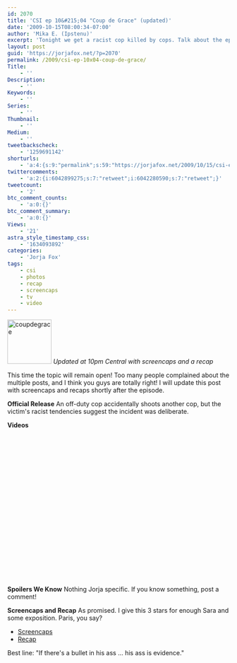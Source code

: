 ```yaml
---
id: 2070
title: 'CSI ep 10&#215;04 "Coup de Grace" (updated)'
date: '2009-10-15T08:00:34-07:00'
author: 'Mika E. (Ipstenu)'
excerpt: 'Tonight we get a racist cop killed by cops. Talk about the episode here!  This post will be updated with screencaps and a recap after the episode airs. <em>Updated at 10pm Central with screencaps and a recap</em>'
layout: post
guid: 'https://jorjafox.net/?p=2070'
permalink: /2009/csi-ep-10x04-coup-de-grace/
Title:
    - ''
Description:
    - ''
Keywords:
    - ''
Series:
    - ''
Thumbnail:
    - ''
Medium:
    - ''
tweetbackscheck:
    - '1259691142'
shorturls:
    - 'a:4:{s:9:"permalink";s:59:"https://jorjafox.net/2009/10/15/csi-ep-10x04-coup-de-grace/";s:7:"tinyurl";s:26:"http://tinyurl.com/ygaargc";s:4:"isgd";s:18:"http://is.gd/52ZWu";s:5:"bitly";s:19:"http://bit.ly/oHY29";}'
twittercomments:
    - 'a:2:{i:6042899275;s:7:"retweet";i:6042280590;s:7:"retweet";}'
tweetcount:
    - '2'
btc_comment_counts:
    - 'a:0:{}'
btc_comment_summary:
    - 'a:0:{}'
Views:
    - '21'
astra_style_timestamp_css:
    - '1634093892'
categories:
    - 'Jorja Fox'
tags:
    - csi
    - photos
    - recap
    - screencaps
    - tv
    - video
---
```


<a href="//static.jorjafox.net/wordpress/2009/10/coupdegrace.jpg"><img src="//static.jorjafox.net/wordpress/2009/10/coupdegrace-100x100.jpg" alt="coupdegrace" title="coupdegrace" width="100" height="100" class="alignleft size-thumbnail wp-image-2071" /></a> <em>Updated at 10pm Central with screencaps and a recap</em>

This time the topic will remain open! Too many people complained about the multiple posts, and I think you guys are totally right! I will update this post with screencaps and recaps shortly after the episode.

**Official Release**
An off-duty cop accidentally shoots another cop, but the victim's racist tendencies suggest the incident was deliberate.

**Videos**
<object width="560" height="340"><param name="movie" value="http://www.youtube.com/v/g6hYgEDxn_c&hl=en&fs=1&"></param><param name="allowFullScreen" value="true"></param><param name="allowscriptaccess" value="always"></param><embed src="http://www.youtube.com/v/g6hYgEDxn_c&hl=en&fs=1&" type="application/x-shockwave-flash" allowscriptaccess="always" allowfullscreen="true" width="560" height="340"></embed></object>

**Spoilers We Know**
Nothing Jorja specific. If you know something, post a comment!

**Screencaps and Recap**
As promised.  I give this 3 stars for enough Sara and some exposition.  Paris, you say?
<ul>
	<li><a href="https://jorjafox.net/gallery/tv/csi/season10/coupdegrace/">Screencaps</a></li>
	<li><a href="https://jorjafox.net/wiki/Coup_de_Grace">Recap</a></li>
</ul>

Best line: "If there's a bullet in his ass ... his ass is evidence."
